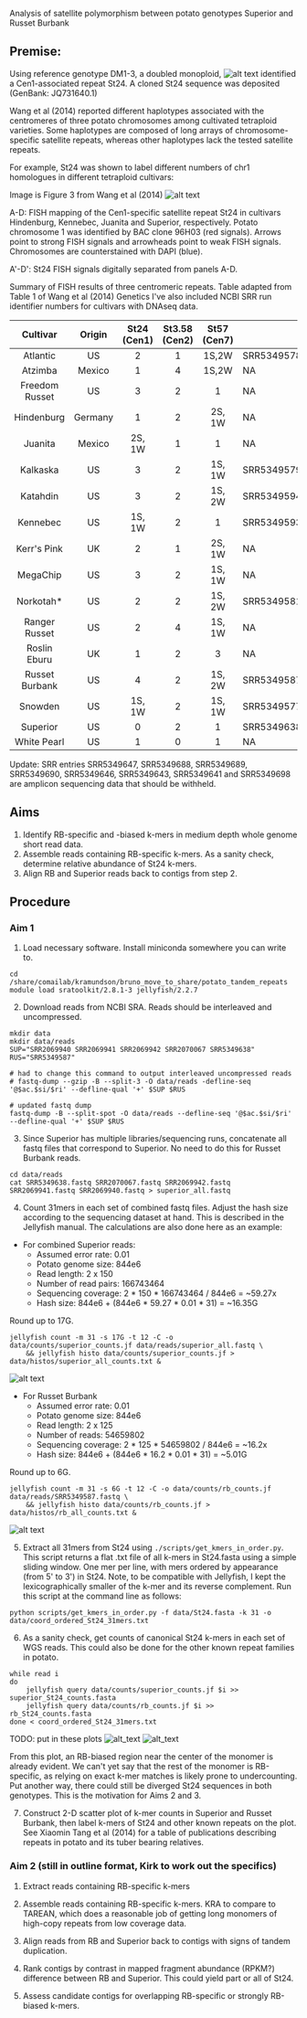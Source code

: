 Analysis of satellite polymorphism between potato genotypes Superior and Russet Burbank

## Premise:

Using reference genotype DM1-3, a doubled monoploid, ![alt text](URL "Gong et al. 2012") identified a 
Cen1-associated repeat St24. A cloned St24 sequence was deposited (GenBank: JQ731640.1)

Wang et al (2014) reported different haplotypes associated with the
centromeres of three potato chromosomes among cultivated tetraploid varieties. Some
haplotypes are composed of long arrays of chromosome-specific satellite repeats, whereas
other haplotypes lack the tested satellite repeats.

For example, St24 was shown to label different numbers of chr1 homologues in different
tetraploid cultivars:

Image is Figure 3 from Wang et al (2014)
![alt text](./.images/F3.large.jpg)

A-D: FISH mapping of the Cen1-specific satellite repeat St24 in cultivars Hindenburg,
Kennebec, Juanita and Superior, respectively. Potato chromosome 1 was identified by BAC 
clone 96H03 (red signals). Arrows point to strong FISH signals and arrowheads point to 
weak FISH signals. Chromosomes are counterstained with DAPI (blue).

A'-D': St24 FISH signals digitally separated from panels A-D.

Summary of FISH results of three centromeric repeats.
Table adapted from Table 1 of Wang et al (2014) Genetics
I've also included NCBI SRR run identifier numbers for cultivars with DNAseq data.

|    Cultivar    |  Origin | St24 (Cen1) | St3.58 (Cen2) | St57 (Cen7) | NCBI SRR                                                          |
|:--------------:|:-------:|:-----------:|:-------------:|:-----------:|-------------------------------------------------------------------|
| Atlantic       | US      | 2           | 1             | 1S,2W       | SRR5349578;SRR2070063;SRR2070065                                  |
| Atzimba        | Mexico  | 1           | 4             | 1S,2W       | NA                                                                |
| Freedom Russet | US      | 3           | 2             | 1           | NA                                                                |
| Hindenburg     | Germany | 1           | 2             | 2S, 1W      | NA                                                                |
| Juanita        | Mexico  | 2S, 1W      | 1             | 1           | NA                                                                |
| Kalkaska       | US      | 3           | 2             | 1S, 1W      | SRR5349579                                                        |
| Katahdin       | US      | 3           | 2             | 1S, 2W      | SRR5349594                                                        |
| Kennebec       | US      | 1S, 1W      | 2             | 1           | SRR5349593                                                        |
| Kerr's Pink    | UK      | 2           | 1             | 2S, 1W      | NA                                                                |
| MegaChip       | US      | 3           | 2             | 1S, 1W      | NA                                                                |
| Norkotah*      | US      | 2           | 2             | 1S, 2W      | SRR5349581                                                        |
| Ranger Russet  | US      | 2           | 4             | 1S, 1W      | NA                                                                |
| Roslin Eburu   | UK      | 1           | 2             | 3           | NA                                                                |
| Russet Burbank | US      | 4           | 2             | 1S, 2W      | SRR5349587                                                        |
| Snowden        | US      | 1S, 1W      | 2             | 1S, 1W      | SRR5349577                                                        |
| Superior       | US      | 0           | 2             | 1           | SRR5349638;SRR2070067;SRR2069942;SRR2069941;SRR2069940            |
| White Pearl    | US      | 1           | 0             | 1           | NA                                                                |

Update: SRR entries SRR5349647, SRR5349688, SRR5349689, SRR5349690, SRR5349646, SRR5349643,
SRR5349641 and SRR5349698 are amplicon sequencing data that should be withheld.

## Aims

1. Identify RB-specific and -biased k-mers in medium depth whole genome short read data.
2. Assemble reads containing RB-specific k-mers. As a sanity check, determine relative abundance of 
   St24 k-mers.
3. Align RB and Superior reads back to contigs from step 2.

## Procedure

### Aim 1

1. Load necessary software. Install miniconda somewhere you can write to.

```
cd /share/comailab/kramundson/bruno_move_to_share/potato_tandem_repeats
module load sratoolkit/2.8.1-3 jellyfish/2.2.7
```

2. Download reads from NCBI SRA. Reads should be interleaved and uncompressed.

```
mkdir data
mkdir data/reads
SUP="SRR2069940 SRR2069941 SRR2069942 SRR2070067 SRR5349638"
RUS="SRR5349587"

# had to change this command to output interleaved uncompressed reads
# fastq-dump --gzip -B --split-3 -O data/reads -defline-seq '@$ac.$si/$ri' --defline-qual '+' $SUP $RUS

# updated fastq dump
fastq-dump -B --split-spot -O data/reads --defline-seq '@$ac.$si/$ri' --defline-qual '+' $SUP $RUS
``` 

3. Since Superior has multiple libraries/sequencing runs, concatenate all fastq files that
correspond to Superior. No need to do this for Russet Burbank reads.

```
cd data/reads
cat SRR5349638.fastq SRR2070067.fastq SRR2069942.fastq SRR2069941.fastq SRR2069940.fastq > superior_all.fastq
```

4. Count 31mers in each set of combined fastq files. Adjust the hash size according to the
sequencing dataset at hand. This is described in the Jellyfish manual. The calculations
are also done here as an example:

* For combined Superior reads:
  * Assumed error rate: 0.01
  * Potato genome size: 844e6
  * Read length: 2 x 150
  * Number of read pairs: 166743464
  * Sequencing coverage: 2 * 150 * 166743464 / 844e6 = ~59.27x
  * Hash size: 844e6 + (844e6 * 59.27 * 0.01 * 31) = ~16.35G

Round up to 17G.

```
jellyfish count -m 31 -s 17G -t 12 -C -o data/counts/superior_counts.jf data/reads/superior_all.fastq \
    && jellyfish histo data/counts/superior_counts.jf > data/histos/superior_all_counts.txt &
```

![alt text](URL "./.images/superior_31mer_histogram.png")

* For Russet Burbank
  * Assumed error rate: 0.01
  * Potato genome size: 844e6
  * Read length: 2 x 125
  * Number of reads: 54659802
  * Sequencing coverage: 2 * 125 * 54659802 / 844e6 = ~16.2x
  * Hash size: 844e6 + (844e6 * 16.2 * 0.01 * 31) = ~5.01G

Round up to 6G.

```
jellyfish count -m 31 -s 6G -t 12 -C -o data/counts/rb_counts.jf data/reads/SRR5349587.fastq \
    && jellyfish histo data/counts/rb_counts.jf > data/histos/rb_all_counts.txt &
```

![alt text](URL "./.images/rb_31mer_histogram.png")

5. Extract all 31mers from St24 using ```./scripts/get_kmers_in_order.py```. This script
returns a flat .txt file of all k-mers in St24.fasta using a simple sliding window. One
mer per line, with mers ordered by appearance (from 5' to 3') in St24. Note, to be
compatible with Jellyfish, I kept the lexicographically smaller of the k-mer and its
reverse complement. Run this script at the command line as follows:

```
python scripts/get_kmers_in_order.py -f data/St24.fasta -k 31 -o data/coord_ordered_St24_31mers.txt
```

6. As a sanity check, get counts of canonical St24 k-mers in each set of WGS reads.
This could also be done for the other known repeat families in potato.

```
while read i
do
    jellyfish query data/counts/superior_counts.jf $i >> superior_St24_counts.fasta
    jellyfish query data/counts/rb_counts.jf $i >> rb_St24_counts.fasta
done < coord_ordered_St24_31mers.txt
```

TODO: put in these plots
![alt_text](URL "Comparison of Superior and Russet Burbank St24 31-mer counts")
![alt_text](URL "Comparison of Superior and Russet Burbank St24 31-mer counts, normalized by input reads")

From this plot, an RB-biased region near the center of the monomer is already evident. We
can't yet say that the rest of the monomer is RB-specific, as relying on exact k-mer
matches is likely prone to undercounting. Put another way, there could still be diverged
St24 sequences in both genotypes. This is the motivation for Aims 2 and 3.

7. Construct 2-D scatter plot of k-mer counts in Superior and Russet Burbank, then label
k-mers of St24 and other known repeats on the plot. See Xiaomin Tang et al (2014) for a
table of publications describing repeats in potato and its tuber bearing relatives.

### Aim 2 (still in outline format, Kirk to work out the specifics)

1. Extract reads containing RB-specific k-mers

2. Assemble reads containing RB-specific k-mers. KRA to compare to TAREAN, which
does a reasonable job of getting long monomers of high-copy repeats from low coverage
data.

3. Align reads from RB and Superior back to contigs with signs of tandem duplication.

4. Rank contigs by contrast in mapped fragment abundance (RPKM?) difference between RB and
Superior. This could yield part or all of St24.

5. Assess candidate contigs for overlapping RB-specific or strongly RB-biased k-mers.
